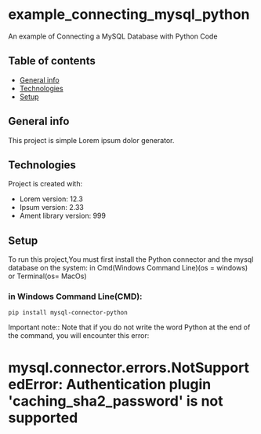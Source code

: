 # example_connecting_mysql_python
An example of Connecting a MySQL Database with Python Code

## Table of contents
* [General info](#general-info)
* [Technologies](#technologies)
* [Setup](#setup)

## General info
This project is simple Lorem ipsum dolor generator.
	
## Technologies
Project is created with:
* Lorem version: 12.3
* Ipsum version: 2.33
* Ament library version: 999
	
## Setup
To run this project,You must first install the Python connector and the mysql database on the system:
in Cmd(Windows Command Line)(os = windows) or Terminal(os= MacOs)

### in Windows Command Line(CMD):
```
pip install mysql-connector-python
```
Important note::
Note that if you do not write the word Python at the end of the command, you will encounter this error:
# mysql.connector.errors.NotSupportedError: Authentication plugin 'caching_sha2_password' is not supported
